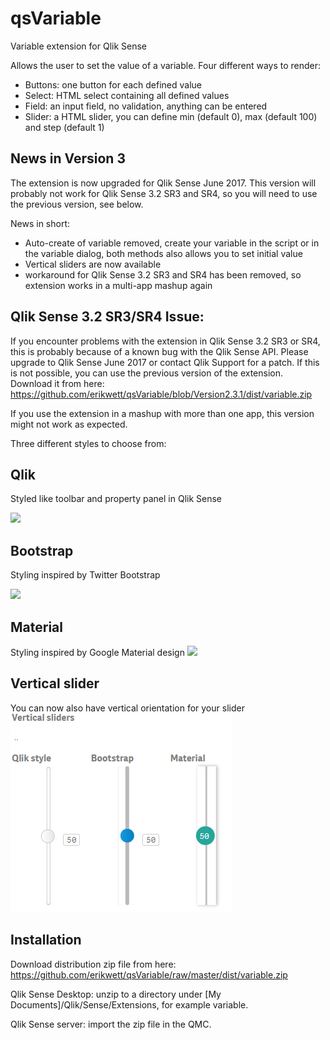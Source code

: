 # qsVariable
Variable extension for Qlik Sense

Allows the user to set the value of a variable.
Four different ways to render:
- Buttons: one button for each defined value
- Select: HTML select containing all defined values
- Field: an input field, no validation, anything can be entered
- Slider: a HTML slider, you can define min (default 0), max (default 100) and step (default 1)

## News in Version 3
The extension is now upgraded for Qlik Sense June 2017. This version will probably not work for Qlik Sense 3.2 SR3 and SR4, so you will need to use the previous version, see below.

News in short:
- Auto-create of variable removed, create your variable in the script or in the variable dialog, both methods also allows you to set initial value
- Vertical sliders are now available
- workaround for Qlik Sense 3.2 SR3 and SR4 has been removed, so extension works in a multi-app mashup again

## Qlik Sense 3.2 SR3/SR4 Issue:
If you encounter problems with the extension in Qlik Sense 3.2 SR3 or SR4, this is probably because of a known bug with the Qlik Sense API. Please upgrade to Qlik Sense June 2017 or contact Qlik Support for a patch. If this is not possible, you can use the previous version of the extension. Download it from here:
https://github.com/erikwett/qsVariable/blob/Version2.3.1/dist/variable.zip

If you use the extension in a mashup with more than one app, this version might not work as expected.

Three different styles to choose from:
## Qlik
Styled like toolbar and property panel in Qlik Sense

![](qsVariable.png)
## Bootstrap
Styling inspired by Twitter Bootstrap

![](qsVariableB.png)

## Material
Styling inspired by Google Material design
![](qsVariableM.png)

## Vertical slider
You can now also have vertical orientation for your slider
![](vertSlider.png)

## Installation
Download distribution zip file from here: https://github.com/erikwett/qsVariable/raw/master/dist/variable.zip

Qlik Sense Desktop: unzip to a directory under [My Documents]/Qlik/Sense/Extensions, for example variable.

Qlik Sense server: import the zip file in the QMC.
